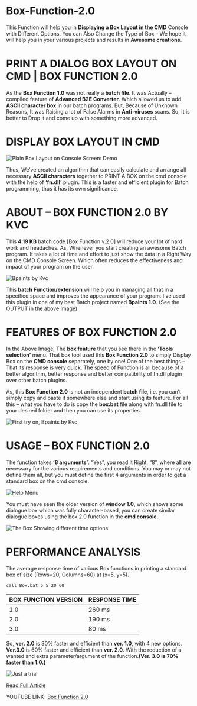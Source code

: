 # Box-Function-2.0
This Function will help you in **Displaying a Box Layout in the CMD** Console with Different Options. You can Also Change the Type of Box – We hope it will help you in your various projects and results in **Awesome creations**.

# PRINT A DIALOG BOX LAYOUT ON CMD | BOX FUNCTION 2.0
As the **Box Function 1.0** was not really a **batch file**. It was Actually – compiled feature of **Advanced B2E Converter**. Which allowed us to add **ASCII character box** in our batch programs. But, Because of Unknown Reasons, It was Raising a lot of False Alarms in **Anti-viruses** scans. So, It is better to Drop it and come up with something more advanced.

# DISPLAY BOX LAYOUT IN CMD
![Plain Box Layout on Console Screen: Demo](https://i0.wp.com/www.thebateam.org/wp-content/uploads/2020/02/4.png?w=656&ssl=1)

Thus, We’ve created an algorithm that can easily calculate and arrange all necessary **ASCII characters** together to PRINT A BOX on the cmd console with the help of  **‘fn.dll’** plugin. This is a faster and efficient plugin for Batch programming, thus it has its own significance.

# ABOUT – BOX FUNCTION 2.0 BY KVC
This **4.19 KB** batch code [Box Function v.2.0] will reduce your lot of hard work and headaches. As, Whenever you start creating an awesome Batch program. It takes a lot of time and effort to just show the data in a Right Way on the CMD Console Screen. Which often reduces the effectiveness and impact of your program on the user.

![Bpaints by Kvc](https://i2.wp.com/www.thebateam.org/wp-content/uploads/2018/12/33-1-1.png?resize=768%2C425&ssl=1)

This **batch Function/extension** will help you in managing all that in a specified space and improves the appearance of your program. I’ve used this plugin in one of my best Batch project named **Bpaints 1.0**. (See the OUTPUT in the above Image)

# FEATURES OF BOX FUNCTION 2.0
In the Above Image, The **box feature** that you see there in the **‘Tools selection’** menu. That box tool used this **Box Function 2.0** to simply Display Box on the **CMD console** separately, one by one! One of the best things – That its response is very quick. The speed of Function is all because of a better algorithm, better response and better compatibility of fn.dll plugin over other batch plugins.

As, this **Box Function 2.0** is not an independent **batch file**, i.e. you can’t simply copy and paste it somewhere else and start using its feature. For all this – what you have to do is copy the **box.bat** file along with fn.dll file to your desired folder and then you can use its properties.

![First try on, Bpaints by Kvc](https://i1.wp.com/www.thebateam.org/wp-content/uploads/2018/12/33-2.jpg?resize=768%2C433&ssl=1)

# USAGE – BOX FUNCTION 2.0
The function takes **‘8 arguments’**. “Yes”, you read it Right, “8”, where all are necessary for the various requirements and conditions. You may or may not define them all, but you must define the first 4 arguments in order to get a standard box on the cmd console.

![Help Menu](https://i2.wp.com/www.thebateam.org/wp-content/uploads/2018/12/33-3.png?w=669&ssl=1)

You must have seen the older version of **window 1.0**, which shows some dialogue box which was fully character-based, you can create similar dialogue boxes using the box 2.0 function in the **cmd console**.

![The Box Showing different time options](https://i1.wp.com/www.thebateam.org/wp-content/uploads/2018/12/33-4.jpg?resize=768%2C432&ssl=1)

# PERFORMANCE ANALYSIS
The average response time of various Box functions in printing a standard box of size (Rows=20, Columns=60) at (x=5, y=5).

```
call Box.bat 5 5 20 60
```
|BOX FUNCTION VERSION|	RESPONSE TIME
|--------------------|---------------                 
|1.0	               |260 ms
|2.0	               |190 ms
|3.0	               |80 ms

So, **ver. 2.0** is 30% faster and efficient than **ver. 1.0**, with 4 new options. **Ver.3.0** is 60% faster and efficient than **ver. 2.0**. With the reduction of a wanted and extra parameter/argument of the function.**(Ver. 3.0 is 70% faster than 1.0.)**


![Just a trial](https://i0.wp.com/www.thebateam.org/wp-content/uploads/2018/12/33-5.png?w=657&ssl=1)

[Read Full Article](https://www.thebateam.org/2020/01/box-function-ver-2-0-by-kvc/)

YOUTUBE LINK- [Box Function 2.0](https://www.youtube.com/watch?v=-8CdjaV8KG0)
